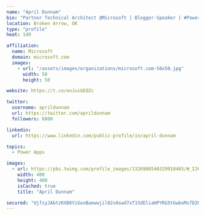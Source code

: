 ```yaml
---
name: "April Dunnam"
bio: "Partner Technical Architect @Microsoft | Blogger-Speaker | #PowerApps, #PowerAutomate, #Office365, #SharePoint | #WIT | #Karaoke Queen"
location: Broken Arrow, OK
type: "profile"
heat: 149

affiliation:
  name: Microsoft
  domain: microsoft.com
  images:
    - url: "/assets/images/organizations/microsoft.com-50x50.jpg"
      width: 50
      height: 50

website: https://t.co/enJuiGEQZc

twitter:
  username: aprildunnam
  url: https://twitter.com/aprildunnam
  followers: 6088

linkedin:
  url: https://www.linkedin.com/public-profile/in/april-dunnam

topics:
  - Power Apps

images:
  - url: https://pbs.twimg.com/profile_images/1326986540329918465/W_IJ6Ih2_400x400.jpg
    width: 400
    height: 400
    isCached: true
    title: "April Dunnam"

secured: "UjfzyJAbtzKXB6YiGoxBaewwjil02vAswd7xT1SdEliaHPYRG5tGwbxMsfDZ6IeW2z6AuBPtuAmxkRAqZKI8rU27KEbpJUh2na4GY+d6pqcixPLDORX53kTQN3kOxfj/ZfxHQs8Wpj3H6D0jSlu2zqV5gutFIis0fiC0+bCt94DhSCRy9qavy8gLU7whpAkrB7KkRzBIyQy/I83N5myYrZANhYTsKn0iCb9yA1+omVcz10E2BN3OXIbY+asvvYsXJdJ8gsyjJ6r1SBTWvYocaG66fdzyU6m5nfFvHRbdfDf86E3pi4Fgk+nmK+RarIwxlccb15RWptPG5Y1sHFhT0I/mAcYWRvgpGHFnzerciVnlfyGoesCFEKO2aN8pK0Q6vGdFyyOfaM4AP53Sxjbfk4anClOHtNA1o5V3k0bhyOQ=;rDt96wGPuzxGgO5x7b/jyw=="
---
```


